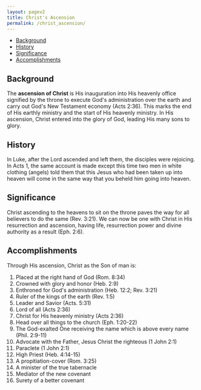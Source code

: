 ```yaml
---
layout: pagev2
title: Christ's Ascension
permalink: /christ_ascension/
---
```

- [Background](#background)
- [History](#history)
- [Significance](#significance)
- [Accomplishments](#accomplishments)

## Background

The **ascension of Christ** is His inauguration into His heavenly office signified by the throne to execute God's administration over the earth and carry out God's New Testament economy (Acts 2:36). This marks the end of His earthly ministry and the start of His heavenly ministry. In His ascension, Christ entered into the glory of God, leading His many sons to glory. 

## History

In Luke, after the Lord ascended and left them, the disciples were rejoicing. In Acts 1, the same account is made except this time two men in white clothing (angels) told them that this Jesus who had been taken up into heaven will come in the same way that you beheld him going into heaven.

## Significance

Christ ascending to the heavens to sit on the throne paves the way for all believers to do the same (Rev. 3:21). We can now be one with Christ in His resurrection and ascension, having life, resurrection power and divine authority as a result (Eph. 2:6).

## Accomplishments

Through His ascension, Christ as the Son of man is:

1. Placed at the right hand of God (Rom. 8:34)
2. Crowned with glory and honor (Heb. 2:9)
3. Enthroned for God's administration (Heb. 12:2; Rev. 3:21)
4. Ruler of the kings of the earth (Rev. 1:5)
5. Leader and Savior (Acts. 5:31)
6. Lord of all (Acts 2:36)
7. Christ for His heavenly ministry (Acts 2:36)
8. Head over all things to the church (Eph. 1:20-22)
9. The God-exalted One receiving the name which is above every name (Phil. 2:9-11)
10. Advocate with the Father, Jesus Christ the righteous (1 John 2:1)
11. Paraclete (1 John 2:1)
12. High Priest (Heb. 4:14-15)
13. A propitiation-cover (Rom. 3:25)
14. A minister of the true tabernacle
15. Mediator of the new covenant
16. Surety of a better covenant
